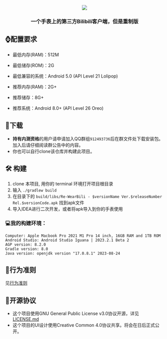 <p align="center">
    <img src="https://repository-images.githubusercontent.com/625249285/2494a768-0911-4380-98a4-a3395c0e637f">
</p>


<h3 align="center">一个手表上的第三方Bilibili客户端，但是重制版</center>

## :watch:配置要求

- 最低内存(RAM)：512M
- 最低储存(ROM)：2G
- 最低兼容的系统：Android 5.0 (API Level 21 Lolipop)



- 推荐内存(RAM)：2G+
- 推荐储存：8G+
- 推荐系统：Android 8.0+ (API Level 26 Oreo)



## :rocket:下载

- **持有内测资格**的用户请申请加入QQ群组`912493736`后在群文件处下载安装包。加入后请仔细阅读群公告中的内容。
- 你也可以自行clone该仓库并构建此项目。


##  :hammer_and_wrench: 构建

1. clone 本项目, 用你的 terminal 环境打开项目根目录
2. 输入 ```./gradlew build```
3. 在目录下的 ```build/libs/Re-WearBili - $versionName Ver.$releaseNumber Rel.$versionCode.apk``` 找到apk文件
4. 导入IDEA进行二次开发，或者将apk导入到你的手表使用

### :computer:我的构建环境：

```
Computer: Apple Macbook Pro 2021 M1 Pro 14 inch, 16GB RAM and 1TB ROM
Android Studio: Android Studio Iguana | 2023.2.1 Beta 2
AGP version: 8.2.0
Gradle version: 8.0
Java version: openjdk version "17.0.8.1" 2023-08-24
```

## :book:行为准则

见[行为准则](https://github.com/SpaceXC/Re-WearBili/blob/main/.github/files/CodeOfConduct.md)

## :page_facing_up:开源协议

- 这个项目使用GNU General Public License v3.0协议开源，详见[LICENSE.md](https://github.com/SpaceXC/Re-WearBili/blob/main/LICENSE)
- 这个项目的UI设计使用Creative Common 4.0协议共享。将会在日后正式公开。
